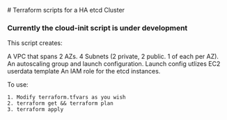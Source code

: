 # Terraform scripts for a HA etcd Cluster

### Currently the cloud-init script is under development

This script creates:

A VPC that spans 2 AZs.
4 Subnets (2 private, 2 public. 1 of each per AZ).
An autoscaling group and launch configuration.
Launch config utlizes EC2 userdata template
An IAM role for the etcd instances.

To use:

```
1. Modify terraform.tfvars as you wish
2. terraform get && terraform plan
3. terraform apply
```
